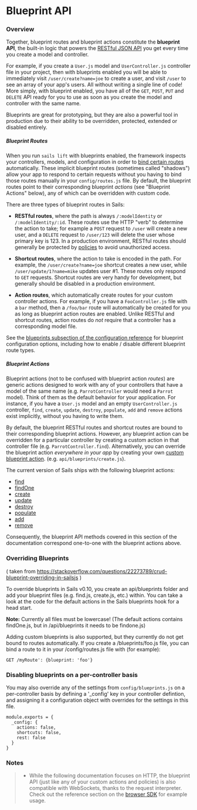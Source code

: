 # Blueprint API

### Overview

Together, blueprint routes and blueprint actions constitute the **blueprint API**, 
the built-in logic that powers the 
[RESTful JSON API](http://en.wikipedia.org/wiki/Representational_state_transfer) 
you get every time you create a model and controller.

For example, if you create a `User.js` model and `UserController.js` controller 
file in your project, then with blueprints enabled you will be able to 
immediately visit `/user/create?name=joe` to create a user, and visit `/user` to 
see an array of your app's users. All without writing a single line of code! More
simply, with blueprint enabled, you have all of the `GET`, `POST`, `PUT` and 
`DELETE` API ready for you to use as soon as you create the model and controller 
with the same name.

Blueprints are great for prototyping, but they are also a powerful tool in 
production due to their ability to be overridden, protected, extended or disabled 
entirely.

##### Blueprint Routes

When you run `sails lift` with blueprints enabled, the framework inspects your 
controllers, models, and configuration in order to 
[bind certain routes](./#!/documentation/concepts/Routes) automatically. These 
implicit blueprint routes (sometimes called "shadows") allow your app to respond 
to certain requests without you having to bind those routes manually in your 
`config/routes.js` file. By default, the blueprint routes point to their 
corresponding blueprint *actions* (see "Blueprint Actions" below), any of which 
can be overridden with custom code.

There are three types of blueprint routes in Sails:

+ **RESTful routes**, where the path is always `/:modelIdentity` or 
`/:modelIdentity/:id`.  These routes use the HTTP "verb" to determine the action 
to take; for example a `POST` request to `/user` will create a new user, and a 
`DELETE` request to `/user/123` will delete the user whose primary key is 123. In 
a production environment, RESTful routes should generally be protected by 
[policies](./#!/documentation/concepts/Policies) to avoid unauthorized access.

+ **Shortcut routes**, where the action to take is encoded in the path.  For 
example, the `/user/create?name=joe` shortcut creates a new user, while 
`/user/update/1?name=mike` updates user #1. These routes only respond to `GET` 
requests. Shortcut routes are very handy for development, but generally should be 
disabled in a production environment.

+ **Action routes**, which automatically create routes for your custom controller 
actions. For example, if you have a `FooController.js` file with a `bar` method, 
then a `/foo/bar` route will automatically be created for you as long as 
blueprint action routes are enabled. Unlike RESTful and shortcut routes, action 
routes do *not* require that a controller has a corresponding model file.


See the [blueprints subsection of the configuration reference](./#!/documentation/reference/sails.config/sails.config.blueprints.html) for blueprint configuration options, including how 
to enable / disable different blueprint route types.


##### Blueprint Actions

Blueprint actions (not to be confused with blueprint action *routes*) are 
generic actions designed to work with any of your controllers that have a model 
of the same name (e.g. `ParrotController` would need a `Parrot` model).  Think of 
them as the default behavior for your application. For instance, if you have a 
`User.js` model and an empty `UserController.js` controller, `find`, `create`, 
`update`, `destroy`, `populate`, `add` and `remove` actions exist implicitly, 
without you having to write them.

By default, the blueprint RESTful routes and shortcut routes are bound to their 
corresponding blueprint actions.  However, any blueprint action can be overridden 
for a particular controller by creating a custom action in that controller file 
(e.g. `ParrotController.find`).  Alternatively, you can override the blueprint 
action _everywhere in your app_ by creating your own 
[custom blueprint action](./#!documentation/guides/customBlueprints). 
(e.g. `api/blueprints/create.js`).

The current version of Sails ships with the following blueprint actions:

+ [find](./#!/documentation/reference/blueprint-api/Find.html)
+ [findOne](./#!/documentation/reference/blueprint-api/FindOne.html)
+ [create](./#!/documentation/reference/blueprint-api/Create.html)
+ [update](./#!/documentation/reference/blueprint-api/Update.html)
+ [destroy](./#!/documentation/reference/blueprint-api/Destroy.html)
+ [populate](./#!/documentation/reference/blueprint-api/Populate.html)
+ [add](./#!/documentation/reference/blueprint-api/Add.html)
+ [remove](./#!/documentation/reference/blueprint-api/Remove.html)

Consequently, the blueprint API methods covered in this section of the 
documentation correspond one-to-one with the blueprint actions above.

### Overriding Blueprints

( taken from https://stackoverflow.com/questions/22273789/crud-blueprint-overriding-in-sailsjs )

To override blueprints in Sails v0.10, you create an api/blueprints folder and 
add your blueprint files (e.g. find.js, create.js, etc.) within. You can take a 
look at the code for the default actions in the Sails blueprints hook for a head 
start.

**Note:** Currently all files must be lowercase! (The default actions contains 
findOne.js, but in /api/blueprints it needs to be findone.js)

Adding custom blueprints is also supported, but they currently do not get bound 
to routes automatically. If you create a /blueprints/foo.js file, you can bind a 
route to it in your /config/routes.js file with (for example):

    GET /myRoute': {blueprint: 'foo'}


### Disabling blueprints on a per-controller basis

You may also override any of the settings from `config/blueprints.js` on a 
per-controller basis by defining a '_config' key in your controller defintion, 
and assigning it a configuration object with overrides for the settings in this 
file.

```
module.exports = {
  _config: {
    actions: false,
    shortcuts: false,
    rest: false
  }
}

```

### Notes

> + While the following documentation focuses on HTTP, the blueprint API (just 
> like any of your custom actions and policies) is also compatible with 
> WebSockets, thanks to the request interpreter.  Check out the reference section 
> on the [browser SDK](/#/documentation/reference/websockets/sails.io.js) for 
> example usage.
>

<docmeta name="uniqueID" value="blueprintapi170785">
<docmeta name="displayName" value="Blueprint API">
<docmeta name="stabilityIndex" value="2">
